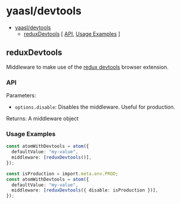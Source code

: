# yaasl/devtools

<!-- >> TOC >> -->

- [yaasl/devtools](#yaasl/devtools)
  - [reduxDevtools](#reduxdevtools) [ [API](#api), [Usage Examples](#usage-examples) ]
  <!-- << TOC << -->

## reduxDevtools

Middleware to make use of the [redux devtools](https://github.com/reduxjs/redux-devtools) browser extension.

### API

Parameters:

- `options.disable`: Disables the middleware. Useful for production.

Returns: A middleware object

### Usage Examples

```ts
const atomWithDevtools = atom({
  defaultValue: "my-value",
  middleware: [reduxDevtools()],
});

const isProduction = import.meta.env.PROD;
const atomWithDevtools = atom({
  defaultValue: "my-value",
  middleware: [reduxDevtools({ disable: isProduction })],
});
```

